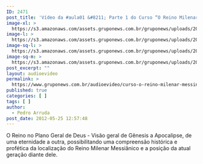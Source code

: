 ```yaml
---
ID: 2471
post_title: 'Vídeo da #aula01 &#8211; Parte 1 do Curso “O Reino Milenar Messiânico”'
image-xl: >
  https://s3.amazonaws.com/assets.gruponews.com.br/gruponews/uploads/2012/05/banner_rmma1-prt1.jpg
image-l: >
  https://s3.amazonaws.com/assets.gruponews.com.br/gruponews/uploads/2012/05/banner_rmma1-prt1.jpg
image-sq-l: >
  https://s3.amazonaws.com/assets.gruponews.com.br/gruponews/uploads/2012/05/banner_rmma1-prt1.jpg
image-sq-m: >
  https://s3.amazonaws.com/assets.gruponews.com.br/gruponews/uploads/2012/05/banner_rmma1-prt1-720x320.jpg
post_excerpt: ""
layout: audioevideo
permalink: >
  https://www.gruponews.com.br/audioevideo/curso-o-reino-milenar-messinico-aula01-parte-1
published: true
categories: [ ]
tags: [ ]
author:
  - Pedro Arruda
post_date: 2012-05-25 12:57:48
---
```

O Reino no Plano Geral de Deus - Visão geral de Gênesis a Apocalipse, de uma eternidade a outra, possibilitando uma compreensão histórica e profética da localização do Reino Milenar Messiânico e a posição da atual geração diante dele.
